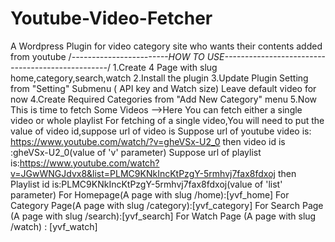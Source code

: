 # Youtube-Video-Fetcher
A Wordpress Plugin for video category site who wants their contents added from youtube
/*------------------------HOW TO USE-------------------------------------------------*/
1.Create 4 Page with slug home,category,search,watch
2.Install the plugin
3.Update Plugin Setting from "Setting" Submenu ( API key and Watch size) Leave default video for now
4.Create Required Categories from "Add New Category" menu
5.Now This is time to fetch Some Videos
  -->Here You can fetch either a single video or whole playlist
For fetching of a single video,You will need to put the value of video id,suppose url of video is 
Suppose url of youtube video is: https://www.youtube.com/watch/?v=gheVSx-U2_0 
then video id is :gheVSx-U2_0(value of 'v' parameter)
Suppose url of playlist is:https://www.youtube.com/watch?v=JGwWNGJdvx8&list=PLMC9KNkIncKtPzgY-5rmhvj7fax8fdxoj
then Playlist id is:PLMC9KNkIncKtPzgY-5rmhvj7fax8fdxoj(value of 'list' parameter)
For Homepage(A page with slug /home):[yvf_home]
For Category Page(A page with slug /category):[yvf_category]
For Search Page (A page with slug /search):[yvf_search]
For Watch Page (A page with slug /watch) : [yvf_watch]
